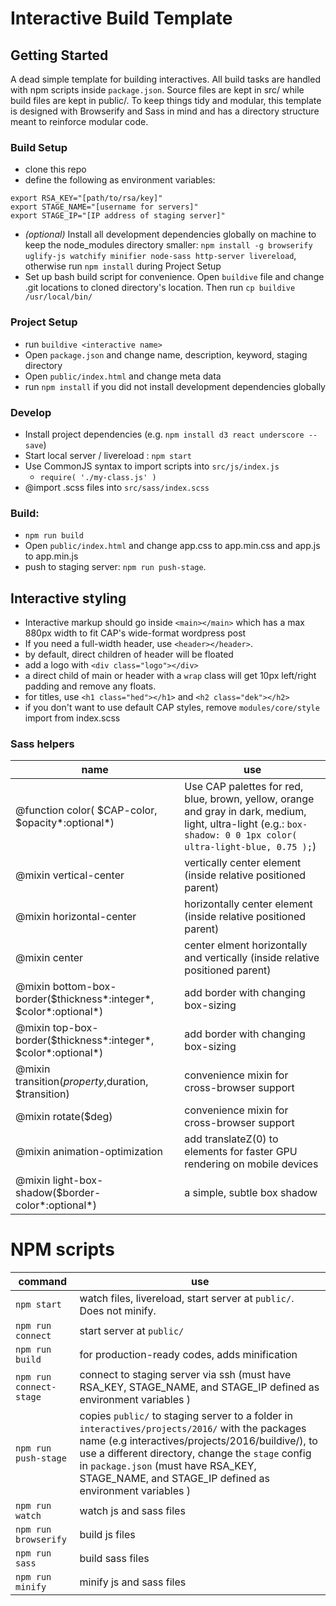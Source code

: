 # Interactive Build Template

## Getting Started
A dead simple template for building interactives. All build tasks are handled with npm scripts inside `package.json`. Source files are kept in src/ while build files are kept in public/. To keep things tidy and modular, this template is designed with Browserify and Sass in mind and has a directory structure meant to reinforce modular code.

### Build Setup
- clone this repo
- define the following as environment variables:
```
export RSA_KEY="[path/to/rsa/key]"
export STAGE_NAME="[username for servers]"
export STAGE_IP="[IP address of staging server]"
```
- *(optional)* Install all development dependencies globally on machine to keep the node_modules directory smaller: `npm install -g browserify uglify-js watchify minifier node-sass http-server livereload`, otherwise run `npm install` during Project Setup
- Set up bash build script for convenience. Open `buildive` file and change .git locations to cloned directory's location. Then run `cp buildive /usr/local/bin/`

### Project Setup
- run `buildive <interactive name>`
- Open `package.json` and change name, description, keyword, staging directory
- Open `public/index.html` and change meta data
- run `npm install` if you did not install development dependencies globally

### Develop
- Install project dependencies (e.g. `npm install d3 react underscore --save`)
- Start local server / livereload : `npm start`
- Use CommonJS syntax to import scripts into `src/js/index.js`
  - `require( './my-class.js' )`
- @import .scss files into `src/sass/index.scss`

### Build:
  - `npm run build`
  - Open `public/index.html` and change app.css to app.min.css and app.js to app.min.js
  - push to staging server: `npm run push-stage`.

## Interactive styling

- Interactive markup should go inside `<main></main>` which has a max 880px width to fit CAP's wide-format wordpress post
- If you need a full-width header, use `<header></header>`.
- by default, direct children of header will be floated
- add a logo with `<div class="logo"></div>`
- a direct child of main or header with a `wrap` class will get 10px left/right padding and remove any floats.
- for titles, use `<h1 class="hed"></h1>` and `<h2 class="dek"></h2>`
- if you don't want to use default CAP styles, remove `modules/core/style` import from index.scss

### Sass helpers

|  name | use |
|---|---|
| @function color( $CAP-color, $opacity*:optional*)  | Use CAP palettes for red, blue, brown, yellow, orange and gray in dark, medium, light, ultra-light (e.g.: `box-shadow: 0 0 1px color( ultra-light-blue, 0.75 );`)|
| @mixin vertical-center  |  vertically center element (inside relative positioned parent) |
|  @mixin horizontal-center | horizontally center element (inside relative positioned parent)  |
| @mixin center | center elment horizontally and vertically (inside relative positioned parent) |
| @mixin bottom-box-border($thickness*:integer*, $color*:optional*) | add border with changing box-sizing |  
| @mixin top-box-border($thickness*:integer*, $color*:optional*) | add border with changing box-sizing |
| @mixin transition($property,$duration, $transition) | convenience mixin for cross-browser support |
| @mixin rotate($deg) | convenience mixin for cross-browser support |
| @mixin animation-optimization | add translateZ(0) to elements for faster GPU rendering on  mobile devices |
| @mixin light-box-shadow($border-color*:optional*) | a simple, subtle box shadow |

# NPM scripts

|  command | use |
|---|---|
| `npm start` | watch files, livereload, start server at `public/`. Does not minify. |
| `npm run connect` | start server at `public/` |
| `npm run build` | for production-ready codes, adds minification |
| `npm run connect-stage` | connect to staging server via ssh (must have RSA_KEY, STAGE_NAME, and STAGE_IP defined as environment variables ) |
| `npm run push-stage` | copies `public/` to staging server to a folder in `interactives/projects/2016/` with the packages name (e.g interactives/projects/2016/buildive/), to use a different directory, change the `stage` config in `package.json` (must have RSA_KEY, STAGE_NAME, and STAGE_IP defined as environment variables ) |
| `npm run watch` | watch js and sass files |
| `npm run browserify` | build js files |
| `npm run sass` | build sass files |
| `npm run minify` | minify js and sass files |

